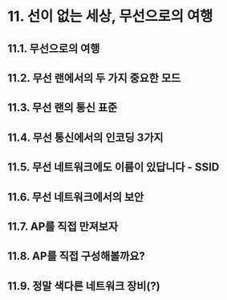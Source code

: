 # **11. 선이 없는 세상, 무선으로의 여행**
## 11.1. 무선으로의 여행
## 11.2. 무선 랜에서의 두 가지 중요한 모드
## 11.3. 무선 랜의 통신 표준
## 11.4. 무선 통신에서의 인코딩 3가지
## 11.5. 무선 네트워크에도 이름이 있답니다 - SSID
## 11.6. 무선 네트워크에서의 보안
## 11.7. AP를 직접 만져보자
## 11.8. AP를 직접 구성해볼까요?
## 11.9. 정말 색다른 네트워크 장비(?)